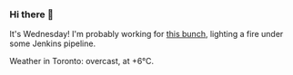### Hi there :wave:

It's Wednesday! I'm probably working for [this bunch](https://github.com/kohofinancial), lighting a fire under some Jenkins pipeline.

Weather in Toronto: overcast, at +6°C.
